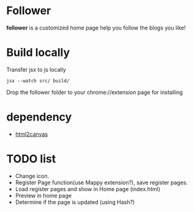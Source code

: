 # Follower

  **follower** is a customized home page help you follow the blogs you like!

# Build locally
Transfer jsx to js locally
```
jsx --watch src/ build/
```
Drop the follower folder to your chrome://extension page for installing

# dependency
  * [html2canvas](https://github.com/niklasvh/html2canvas)

# TODO list
  * Change icon.
  * Register Page function(use Mappy extension?), save register pages.
  * Load register pages and show in Home page (index.html)
  * Preview in home page
  * Determine if the page is updated (using Hash?)

